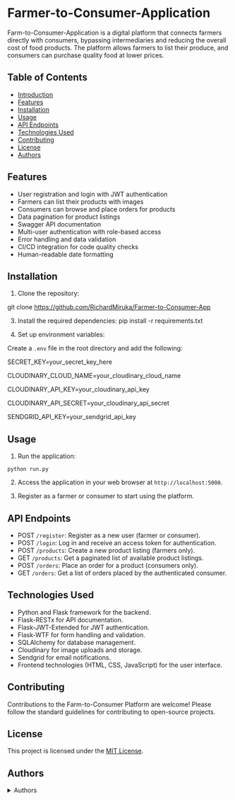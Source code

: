 # Farmer-to-Consumer-Application
Farm-to-Consumer-Application is a digital platform that connects farmers directly with consumers, bypassing intermediaries and reducing the overall cost of food products. The platform allows farmers to list their produce, and consumers can purchase quality food at lower prices.

## Table of Contents
- [Introduction](#farm-to-consumer-platform)
- [Features](#features)
- [Installation](#installation)
- [Usage](#usage)
- [API Endpoints](#api-endpoints)
- [Technologies Used](#technologies-used)
- [Contributing](#contributing)
- [License](#license)
- [Authors](#authors)

## Features

- User registration and login with JWT authentication
- Farmers can list their products with images
- Consumers can browse and place orders for products
- Data pagination for product listings
- Swagger API documentation
- Multi-user authentication with role-based access
- Error handling and data validation
- CI/CD integration for code quality checks
- Human-readable date formatting

## Installation

1. Clone the repository:

git clone https://github.com/RichardMiruka/Farmer-to-Consumer-App


3. Install the required dependencies:
pip install -r requirements.txt


4. Set up environment variables:

Create a `.env` file in the root directory and add the following:

SECRET_KEY=your_secret_key_here

CLOUDINARY_CLOUD_NAME=your_cloudinary_cloud_name

CLOUDINARY_API_KEY=your_cloudinary_api_key

CLOUDINARY_API_SECRET=your_cloudinary_api_secret

SENDGRID_API_KEY=your_sendgrid_api_key


## Usage

1. Run the application:

```python run.py```


2. Access the application in your web browser at `http://localhost:5000`.

3. Register as a farmer or consumer to start using the platform.

## API Endpoints

- POST `/register`: Register as a new user (farmer or consumer).
- POST `/login`: Log in and receive an access token for authentication.
- POST `/products`: Create a new product listing (farmers only).
- GET `/products`: Get a paginated list of available product listings.
- POST `/orders`: Place an order for a product (consumers only).
- GET `/orders`: Get a list of orders placed by the authenticated consumer.

## Technologies Used

- Python and Flask framework for the backend.
- Flask-RESTx for API documentation.
- Flask-JWT-Extended for JWT authentication.
- Flask-WTF for form handling and validation.
- SQLAlchemy for database management.
- Cloudinary for image uploads and storage.
- Sendgrid for email notifications.
- Frontend technologies (HTML, CSS, JavaScript) for the user interface.

## Contributing

Contributions to the Farm-to-Consumer Platform are welcome! Please follow the standard guidelines for contributing to open-source projects.

## License

This project is licensed under the [MIT License](LICENSE).

## Authors
<details>
<summary>Authors</summary>

* [**@Richard Miruka**](https://github.com/RichardMiruka)

</details>
